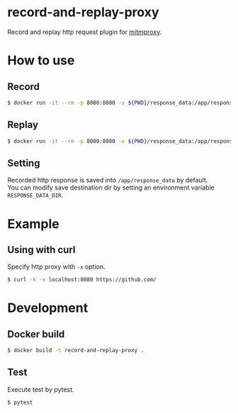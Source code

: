 # record-and-replay-proxy

Record and replay http request plugin for [mitmproxy](https://mitmproxy.org/).

# How to use
## Record

```bash
$ docker run -it --rm -p 8080:8080 -v ${PWD}/response_data:/app/response_data record-and-replay-proxy record
```

## Replay

```bash
$ docker run -it --rm -p 8080:8080 -v ${PWD}/response_data:/app/response_data chanmoro:record-and-replay-proxy replay
```

## Setting
Recorded http response is saved into `/app/response_data` by default.  
You can modify save destination dir by setting an environment variable `RESPONSE_DATA_DIR`.

# Example
## Using with curl
Specify http proxy with `-x` option.

```bash
$ curl -k -x localhost:8080 https://github.com/
```

# Development
## Docker build

```bash
$ docker build -t record-and-replay-proxy .
```

## Test

Execute test by pytest.

```bash
$ pytest
```